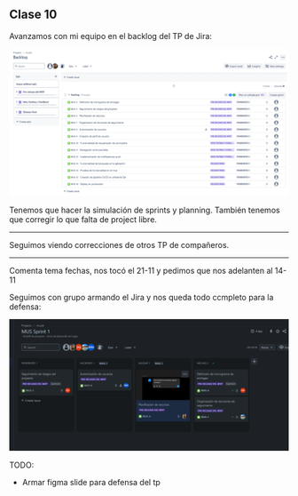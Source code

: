 ## Clase 10

Avanzamos con mi equipo en el backlog del TP de Jira:

![](./313-assets/ppt-89-gestion.png)

Tenemos que hacer la simulación de sprints y planning. También tenemos que corregir lo que falta de project libre.

---

Seguimos viendo correcciones de otros TP de compañeros.

---

Comenta tema fechas, nos tocó el 21-11 y pedimos que nos adelanten al 14-11

Seguimos con grupo armando el Jira y nos queda todo ccmpleto para la defensa:

![](./313-assets/ppt-90-gestion.png)

TODO:

- Armar figma slide para defensa del tp